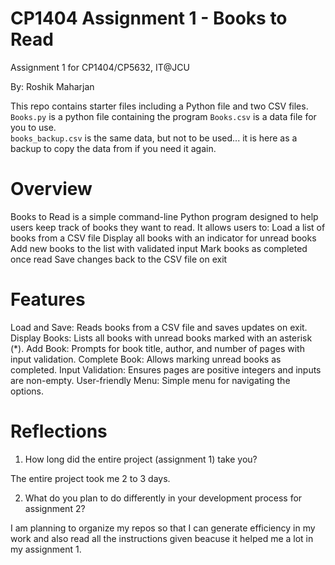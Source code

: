 # CP1404 Assignment 1 - Books to Read

Assignment 1 for CP1404/CP5632, IT@JCU

By: Roshik Maharjan

This repo contains starter files including a Python file and two CSV files.  
`Books.py` is a python file containing the program
`Books.csv` is a data file for you to use.  
`books_backup.csv` is the same data, but not to be used... it is here as a backup to copy the data from if you need it
again.

# Overview

Books to Read is a simple command-line Python program designed to help users keep track of books they want to read. It allows users to:
Load a list of books from a CSV file
Display all books with an indicator for unread books
Add new books to the list with validated input
Mark books as completed once read
Save changes back to the CSV file on exit

# Features

Load and Save: Reads books from a CSV file and saves updates on exit.
Display Books: Lists all books with unread books marked with an asterisk (*).
Add Book: Prompts for book title, author, and number of pages with input validation.
Complete Book: Allows marking unread books as completed.
Input Validation: Ensures pages are positive integers and inputs are non-empty.
User-friendly Menu: Simple menu for navigating the options.

# Reflections
1. How long did the entire project (assignment 1) take you?

The entire project took me 2 to 3 days.

2. What do you plan to do differently in your development process for assignment 2?

I am planning to organize my repos so that I can generate efficiency in my work and also read all the instructions given beacuse it helped me a lot in my assignment 1.
